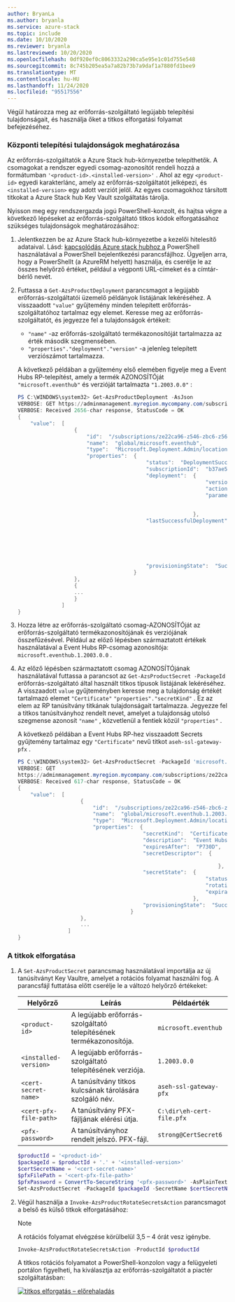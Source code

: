 ```yaml
---
author: BryanLa
ms.author: bryanla
ms.service: azure-stack
ms.topic: include
ms.date: 10/10/2020
ms.reviewer: bryanla
ms.lastreviewed: 10/20/2020
ms.openlocfilehash: 0df920ef0c8063332a290ca5e95e1c01d755e548
ms.sourcegitcommit: 8c745b205ea5a7a82b73b7a9daf1a7880fd1bee9
ms.translationtype: MT
ms.contentlocale: hu-HU
ms.lasthandoff: 11/24/2020
ms.locfileid: "95517556"
---
```

Végül határozza meg az erőforrás-szolgáltató legújabb telepítési tulajdonságait, és használja őket a titkos elforgatási folyamat befejezéséhez.

### <a name="determine-deployment-properties"></a>Központi telepítési tulajdonságok meghatározása

Az erőforrás-szolgáltatók a Azure Stack hub-környezetbe telepíthetők. A csomagokat a rendszer egyedi csomag-azonosítót rendeli hozzá a formátumban `'<product-id>.<installed-version>'` . Ahol az egy `<product-id>` egyedi karakterlánc, amely az erőforrás-szolgáltatót jelképezi, és `<installed-version>` egy adott verziót jelöl. Az egyes csomagokhoz társított titkokat a Azure Stack hub Key Vault szolgáltatás tárolja. 

Nyisson meg egy rendszergazda jogú PowerShell-konzolt, és hajtsa végre a következő lépéseket az erőforrás-szolgáltató titkos kódok elforgatásához szükséges tulajdonságok meghatározásához:

1. Jelentkezzen be az Azure Stack hub-környezetbe a kezelői hitelesítő adataival. Lásd: [kapcsolódás Azure stack hubhoz a](../operator/azure-stack-powershell-configure-admin.md) PowerShell használatával a PowerShell bejelentkezési parancsfájlhoz. Ügyeljen arra, hogy a PowerShellt (a AzureRM helyett) használja, és cserélje le az összes helyőrző értéket, például a végponti URL-címeket és a címtár-bérlő nevét.

2. Futtassa a `Get-AzsProductDeployment` parancsmagot a legújabb erőforrás-szolgáltatói üzemelő példányok listájának lekéréséhez. A visszaadott `"value"` gyűjtemény minden telepített erőforrás-szolgáltatóhoz tartalmaz egy elemet. Keresse meg az erőforrás-szolgáltatót, és jegyezze fel a tulajdonságok értékeit:
   - `"name"` -az erőforrás-szolgáltató termékazonosítóját tartalmazza az érték második szegmensében. 
   - `"properties"."deployment"."version"` -a jelenleg telepített verziószámot tartalmazza. 

   A következő példában a gyűjtemény első elemében figyelje meg a Event Hubs RP-telepítést, amely a termék AZONOSÍTÓját `"microsoft.eventhub"` és verzióját tartalmazta `"1.2003.0.0"` :

   ```powershell
   PS C:\WINDOWS\system32> Get-AzsProductDeployment -AsJson
   VERBOSE: GET https://adminmanagement.myregion.mycompany.com/subscriptions/ze22ca96-z546-zbc6-z566-z35f68799816/providers/Microsoft.Deployment.Admin/locations/global/productDeployments?api-version=2019-01-01 with 0-char payload
   VERBOSE: Received 2656-char response, StatusCode = OK
   {
       "value":  [
                     {
                         "id":  "/subscriptions/ze22ca96-z546-zbc6-z566-z35f68799816/providers/Microsoft.Deployment.Admin/locations/global/productDeployments/microsoft.eventhub",
                         "name":  "global/microsoft.eventhub",
                         "type":  "Microsoft.Deployment.Admin/locations/productDeployments",
                         "properties":  {
                                            "status":  "DeploymentSucceeded",
                                            "subscriptionId":  "b37ae55a-a6c6-4474-ba97-81519412adf5",
                                            "deployment":  {
                                                               "version":  "1.2003.0.0",
                                                               "actionPlanInstanceResourceId":"/subscriptions/ze22ca96-z546-zbc6-z566-z35f68799816/providers/Microsoft.Deployment.Admin/locations/global/actionplans/abcdfcd3-fef0-z1a3-z85d-z6ceb0f31e36",
                                                               "parameters":  {
   
                                                                              }
                                                           },
                                            "lastSuccessfulDeployment":  {
                                                                             "version":  "1.2003.0.0",
                                                                             "actionPlanInstanceResourceId":"/subscriptions/ze22ca96-z546-zbc6-z566-z35f68799816/providers/Microsoft.Deployment.Admin/locations/global/actionplans/abcdfcd3-fef0-z1a3-z85d-z6ceb0f31e36",
                                                                             "parameters":  {
   
                                                                                            }
                                                                         },
                                            "provisioningState":  "Succeeded"
                                        }
                     },
                     {
                     ...
                     }
                 ]
   }
   ```

3. Hozza létre az erőforrás-szolgáltató csomag-AZONOSÍTÓját az erőforrás-szolgáltató termékazonosítójának és verziójának összefűzésével. Például az előző lépésben származtatott értékek használatával a Event Hubs RP-csomag azonosítója: `microsoft.eventhub.1.2003.0.0` . 

4. Az előző lépésben származtatott csomag AZONOSÍTÓjának használatával futtassa a parancsot az `Get-AzsProductSecret -PackageId` erőforrás-szolgáltató által használt titkos típusok listájának lekéréséhez. A visszaadott `value` gyűjteményben keresse meg a tulajdonság értékét tartalmazó elemet `"Certificate"` `"properties"."secretKind"` . Ez az elem az RP tanúsítvány titkának tulajdonságait tartalmazza. Jegyezze fel a titkos tanúsítványhoz rendelt nevet, amelyet a tulajdonság utolsó szegmense azonosít `"name"` , közvetlenül a fentiek közül `"properties"` . 

   A következő példában a Event Hubs RP-hez visszaadott Secrets gyűjtemény tartalmaz egy `"Certificate"` nevű titkot `aseh-ssl-gateway-pfx` . 

    ```powershell
    PS C:\WINDOWS\system32> Get-AzsProductSecret -PackageId 'microsoft.eventhub.1.2003.0.0' -AsJson
    VERBOSE: GET
    https://adminmanagement.myregion.mycompany.com/subscriptions/ze22ca96-z546-zbc6-z566-z35f68799816/providers/Microsoft.Deployment.Admin/locations/global/productPackages/microsoft.eventhub.1.2003.0.0/secrets?api-version=2019-01-01 with 0-char payload
    VERBOSE: Received 617-char response, StatusCode = OK
    {
        "value":  [
                        {
                            "id":  "/subscriptions/ze22ca96-z546-zbc6-z566-z35f68799816/providers/Microsoft.Deployment.Admin/locations/global/productPackages/microsoft.eventhub.1.2003.0.0/secrets/aseh-ssl-gateway-pfx",
                            "name":  "global/microsoft.eventhub.1.2003.0.0/aseh-ssl-gateway-pfx",
                            "type":  "Microsoft.Deployment.Admin/locations/productPackages/secrets",
                            "properties":  {
                                            "secretKind":  "Certificate",
                                            "description":  "Event Hubs gateway SSL certificate.",
                                            "expiresAfter":  "P730D",
                                            "secretDescriptor":  {
    
                                                                    },
                                            "secretState":  {
                                                                "status":  "Deployed",
                                                                "rotationStatus":  "None",
                                                                "expirationDate":  "2022-03-31T00:16:05.3068718Z"
                                                            },
                                            "provisioningState":  "Succeeded"
                                        }
                        },
                        ...
                    ]
    }
    ```

### <a name="rotate-the-secrets"></a>A titkok elforgatása

1. A `Set-AzsProductSecret` parancsmag használatával importálja az új tanúsítványt Key Vaultre, amelyet a rotációs folyamat használni fog. A parancsfájl futtatása előtt cserélje le a változó helyőrző értékeket:

   | Helyőrző | Leírás | Példaérték |
   | ----------- | ----------- | --------------|
   | `<product-id>` | A legújabb erőforrás-szolgáltató telepítésének termékazonosítója. | `microsoft.eventhub` |
   | `<installed-version>` | A legújabb erőforrás-szolgáltató telepítésének verziója. | `1.2003.0.0` |
   | `<cert-secret-name>` | A tanúsítvány titkos kulcsának tárolására szolgáló név. | `aseh-ssl-gateway-pfx` |
   | `<cert-pfx-file-path>` | A tanúsítvány PFX-fájljának elérési útja. | `C:\dir\eh-cert-file.pfx` |
   | `<pfx-password>` | A tanúsítványhoz rendelt jelszó. PFX-fájl. | `strong@CertSecret6` |

   ```powershell
   $productId = '<product-id>'
   $packageId = $productId + '.' + '<installed-version>'
   $certSecretName = '<cert-secret-name>' 
   $pfxFilePath = '<cert-pfx-file-path>'
   $pfxPassword = ConvertTo-SecureString '<pfx-password>' -AsPlainText -Force   
   Set-AzsProductSecret -PackageId $packageId -SecretName $certSecretName -PfxFileName $pfxFilePath -PfxPassword $pfxPassword -Force
   ```

2. Végül használja a `Invoke-AzsProductRotateSecretsAction` parancsmagot a belső és külső titkok elforgatásához:

   > [!NOTE]
   > A rotációs folyamat elvégzése körülbelül 3,5 – 4 órát vesz igénybe.

   ```powershell
   Invoke-AzsProductRotateSecretsAction -ProductId $productId
   ```
   
   A titkos rotációs folyamatot a PowerShell-konzolon vagy a felügyeleti portálon figyelheti, ha kiválasztja az erőforrás-szolgáltatót a piactér szolgáltatásban:

   [![titkos elforgatás – előrehaladás](media/resource-provider-va-rotate-secrets-rotate/secret-rotation-in-progress.png)](media/resource-provider-va-rotate-secrets-rotate/secret-rotation-in-progress.png#lightbox)

